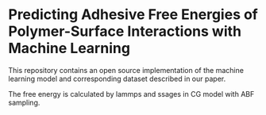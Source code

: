 # Predicting Adhesive Free Energies of Polymer-Surface Interactions with Machine Learning

This repository contains an open source implementation of the machine learning model and corresponding dataset described in our paper.


The free energy is calculated by lammps and ssages in CG model with ABF sampling.
